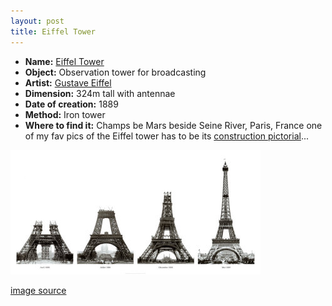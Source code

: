 ```yaml
---
layout: post
title: Eiffel Tower
---
```


- **Name:** [Eiffel Tower](http://www.tour-eiffel.fr/teiffel/uk/)
- **Object:** Observation tower for broadcasting
- **Artist:** [Gustave Eiffel ](http://en.wikipedia.org/wiki/Gustave_Eiffel)
- **Dimension:** 324m tall with antennae
- **Date of creation:** 1889
- **Method:** Iron tower
- **Where to find it:** Champs be Mars beside Seine River, Paris, France one of my fav pics of the Eiffel tower has to be its [construction pictorial](http://images.google.com/images?hl=en&rls=com.microsoft:en-us:IE-SearchBox&rlz=1I7GGLR&resnum=0&q=construction+eiffel+tower&um=1&ie=UTF-8&sa=N&tab=wi)...

![](/img/eiffel_tower_construction.jpg)

[image source](http://imagecache2.allposters.com/images/pic/NIM/KN391~Construction-of-the-Eiffel-Tower-Posters.jpg)

 
